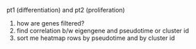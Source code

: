 pt1 (differentiation) and pt2 (proliferation)

1. how are genes filtered?
2. find correlation b/w eigengene and pseudotime or cluster id
3. sort me heatmap rows by pseudotime and by cluster id
